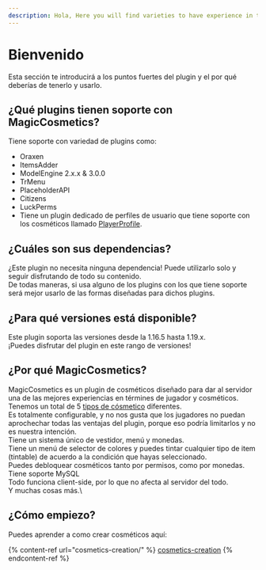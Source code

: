 ```yaml
---
description: Hola, Here you will find varieties to have experience in the plugin.
---
```


# Bienvenido

Esta sección te introducirá a los puntos fuertes del plugin y el por qué deberías de tenerlo y usarlo.

## ¿Qué plugins tienen soporte con MagicCosmetics?

Tiene soporte con variedad de plugins como:

* Oraxen
* ItemsAdder
* ModelEngine 2.x.x & 3.0.0
* TrMenu
* PlaceholderAPI
* Citizens
* LuckPerms
* Tiene un plugin dedicado de perfiles de usuario que tiene soporte con los cosméticos llamado [PlayerProfile](https://www.spigotmc.org/resources/playerprofile-for-magic-cosmetic.103067/).

## ¿Cuáles son sus dependencias?

¿Este plugin no necesita ninguna dependencia! Puede utilizarlo solo y seguir disfrutando de todo su contenido.\
De todas maneras, si usa alguno de los plugins con los que tiene soporte será mejor usarlo de las formas diseñadas para dichos plugins.

## ¿Para qué versiones está disponible?

Este plugin soporta las versiones desde la 1.16.5 hasta 1.19.x.\
¡Puedes disfrutar del plugin en este rango de versiones!

## ¿Por qué MagicCosmetics?

MagicCosmetics es un plugin de cosméticos diseñado para dar al servidor una de las mejores experiencias en términes de jugador y cosméticos.\
Tenemos un total de 5 [tipos de cósmetico](type-of-cosmetics.md) diferentes.\
Es totalmente configurable, y no nos gusta que los jugadores no puedan aprochechar todas las ventajas del plugin, porque eso podría limitarlos y no es nuestra intención.\
Tiene un sistema único de vestidor, menú y monedas.\
Tiene un menú de selector de colores y puedes tintar cualquier tipo de item (tintable) de acuerdo a la condición que hayas seleccionado.\
Puedes debloquear cosméticos tanto por permisos, como por monedas.\
Tiene soporte MySQL\
Todo funciona client-side, por lo que no afecta al servidor del todo.\
Y muchas cosas más.\


## ¿Cómo empiezo?

Puedes aprender a como crear cosméticos aquí:

{% content-ref url="cosmetics-creation/" %}
[cosmetics-creation](cosmetics-creation/)
{% endcontent-ref %}
